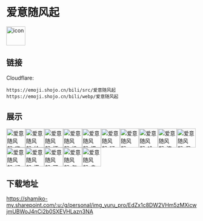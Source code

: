 # 爱意随风起
<img src="https://emoji.shojo.cn/bili/src/爱意随风起/icon.png" width="50" height="50" alt="icon">

## 链接
Cloudflare:
```
https://emoji.shojo.cn/bili/src/爱意随风起
https://emoji.shojo.cn/bili/webp/爱意随风起
```
## 展示
<img src="https://emoji.shojo.cn/bili/src/爱意随风起/爱意随风起-嗨.png" width="50" height="50" alt="爱意随风起-嗨"><img src="https://emoji.shojo.cn/bili/src/爱意随风起/爱意随风起-给你一拳.png" width="50" height="50" alt="爱意随风起-给你一拳"><img src="https://emoji.shojo.cn/bili/src/爱意随风起/爱意随风起-坏笑.png" width="50" height="50" alt="爱意随风起-坏笑"><img src="https://emoji.shojo.cn/bili/src/爱意随风起/爱意随风起-投降.png" width="50" height="50" alt="爱意随风起-投降"><img src="https://emoji.shojo.cn/bili/src/爱意随风起/爱意随风起-愣住.png" width="50" height="50" alt="爱意随风起-愣住"><img src="https://emoji.shojo.cn/bili/src/爱意随风起/爱意随风起-疑惑.png" width="50" height="50" alt="爱意随风起-疑惑"><img src="https://emoji.shojo.cn/bili/src/爱意随风起/爱意随风起-一飞冲天.png" width="50" height="50" alt="爱意随风起-一飞冲天"><img src="https://emoji.shojo.cn/bili/src/爱意随风起/爱意随风起-哈哈哈.png" width="50" height="50" alt="爱意随风起-哈哈哈"><img src="https://emoji.shojo.cn/bili/src/爱意随风起/爱意随风起-流口水.png" width="50" height="50" alt="爱意随风起-流口水"><img src="https://emoji.shojo.cn/bili/src/爱意随风起/爱意随风起-保佑.png" width="50" height="50" alt="爱意随风起-保佑"><img src="https://emoji.shojo.cn/bili/src/爱意随风起/爱意随风起-好耶.png" width="50" height="50" alt="爱意随风起-好耶"><img src="https://emoji.shojo.cn/bili/src/爱意随风起/爱意随风起-慌张.png" width="50" height="50" alt="爱意随风起-慌张"><img src="https://emoji.shojo.cn/bili/src/爱意随风起/爱意随风起-可怜.png" width="50" height="50" alt="爱意随风起-可怜"><img src="https://emoji.shojo.cn/bili/src/爱意随风起/爱意随风起-气急败坏.png" width="50" height="50" alt="爱意随风起-气急败坏"><img src="https://emoji.shojo.cn/bili/src/爱意随风起/爱意随风起-自闭.png" width="50" height="50" alt="爱意随风起-自闭">

## 下载地址

https://shamiko-my.sharepoint.com/:u:/g/personal/img_yuru_pro/EdZx1c8DW2VHm5zMXicwjmUBWoJ4nCi2b0SXEVHLazn3NA
